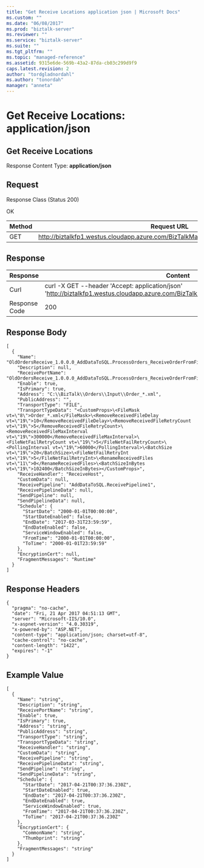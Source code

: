 ```yaml
---
title: "Get Receive Locations application json | Microsoft Docs"
ms.custom: ""
ms.date: "06/08/2017"
ms.prod: "biztalk-server"
ms.reviewer: ""
ms.service: "biztalk-server"
ms.suite: ""
ms.tgt_pltfrm: ""
ms.topic: "managed-reference"
ms.assetid: 9315e6de-569b-43a2-87da-cb03c299d9f9
caps.latest.revision: 2
author: "tordgladnordahl"
ms.author: "tonordah"
manager: "anneta"
---
```

# Get Receive Locations: application/json
## Get Receive Locations

  Response Content Type: **application/json**

Request
---
Response Class (Status 200)

OK

Method  | Request URL
------------- | -------------
GET  | http://biztalkfp1.westus.cloudapp.azure.com/BizTalkManagementService/ReceiveLocations

Response
---

| Response | Content          |
| ------------- | ----------- |
| Curl | curl -X GET --header 'Accept: application/json' 'http://biztalkfp1.westus.cloudapp.azure.com/BizTalkManagementService/ReceiveLocations'|
| Response Code | 200|

Response Body
---
```
[
  {
    "Name": "OldOrdersReceive_1.0.0.0_AddDataToSQL.ProcessOrders_ReceiveOrderFromFile_2aa35c52bb10d3e0_ReceiveLocation",
    "Description": null,
    "ReceivePortName": "OldOrdersReceive_1.0.0.0_AddDataToSQL.ProcessOrders_ReceiveOrderFromFile_2aa35c52bb10d3e0",
    "Enable": true,
    "IsPrimary": true,
    "Address": "C:\\BizTalk\\Orders\\Input\\Order_*.xml",
    "PublicAddress": "",
    "TransportType": "FILE",
    "TransportTypeData": "<CustomProps>\<FileMask vt=\"8\">Order_*.xml</FileMask>\<RemoveReceivedFileDelay vt=\"19\">10</RemoveReceivedFileDelay>\<RemoveReceivedFileRetryCount vt=\"19\">5</RemoveReceivedFileRetryCount>\<RemoveReceivedFileMaxInterval vt=\"19\">300000</RemoveReceivedFileMaxInterval>\<FileNetFailRetryCount vt=\"19\">5</FileNetFailRetryCount>\<PollingInterval vt=\"19\">60000</PollingInterval>\<BatchSize vt=\"19\">20</BatchSize>\<FileNetFailRetryInt vt=\"19\">5</FileNetFailRetryInt>\<RenameReceivedFiles vt=\"11\">0</RenameReceivedFiles>\<BatchSizeInBytes vt=\"19\">102400</BatchSizeInBytes></CustomProps>",
    "ReceiveHandler": "ReceiveHost",
    "CustomData": null,
    "ReceivePipeline": "AddDataToSQL.ReceivePipeline1",
    "ReceivePipelineData": null,
    "SendPipeline": null,
    "SendPipelineData": null,
    "Schedule": {
      "StartDate": "2000-01-01T00:00:00",
      "StartDateEnabled": false,
      "EndDate": "2017-03-31T23:59:59",
      "EndDateEnabled": false,
      "ServiceWindowEnabled": false,
      "FromTime": "2000-01-01T00:00:00",
      "ToTime": "2000-01-01T23:59:59"
    },
    "EncryptionCert": null,
    "FragmentMessages": "Runtime"
  }
]
```


Response Headers
---

```
{
  "pragma": "no-cache",
  "date": "Fri, 21 Apr 2017 04:51:13 GMT",
  "server": "Microsoft-IIS/10.0",
  "x-aspnet-version": "4.0.30319",
  "x-powered-by": "ASP.NET",
  "content-type": "application/json; charset=utf-8",
  "cache-control": "no-cache",
  "content-length": "1422",
  "expires": "-1"
}
```

Example Value
---

```
[
  {
    "Name": "string",
    "Description": "string",
    "ReceivePortName": "string",
    "Enable": true,
    "IsPrimary": true,
    "Address": "string",
    "PublicAddress": "string",
    "TransportType": "string",
    "TransportTypeData": "string",
    "ReceiveHandler": "string",
    "CustomData": "string",
    "ReceivePipeline": "string",
    "ReceivePipelineData": "string",
    "SendPipeline": "string",
    "SendPipelineData": "string",
    "Schedule": {
      "StartDate": "2017-04-21T00:37:36.230Z",
      "StartDateEnabled": true,
      "EndDate": "2017-04-21T00:37:36.230Z",
      "EndDateEnabled": true,
      "ServiceWindowEnabled": true,
      "FromTime": "2017-04-21T00:37:36.230Z",
      "ToTime": "2017-04-21T00:37:36.230Z"
    },
    "EncryptionCert": {
      "CommonName": "string",
      "Thumbprint": "string"
    },
    "FragmentMessages": "string"
  }
]
```